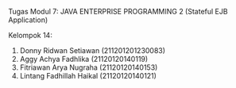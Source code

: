Tugas Modul 7: JAVA ENTERPRISE PROGRAMMING 2 (Stateful EJB Application)

Kelompok 14:
1. Donny Ridwan Setiawan (211201201230083)
2. Aggy Achya Fadhlika (21120120140119)
3. Fitriawan Arya Nugraha (21120120140153)
4. Lintang Fadhillah Haikal (21120120140121)
